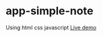 # app-simple-note
Using html css javascript 
[Live demo](https://zuhairahmed0.github.io/app-simple-note/)
